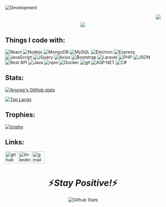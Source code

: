 ![Development](https://github.com/edgardhab/edgardhab/blob/main/github-header-image.png)

<img align="right" src="https://visitor-badge.laobi.icu/badge?page_id=edgard-habanbou.edgard-habanbou">

<h1 align="center">
  <a href="https://git.io/typing-svg">
    <img src="https://readme-typing-svg.herokuapp.com/?lines=Hello,+There!+👋;This+is+Edgard+Habanbou;Nice+to+meet+you!&center=true&size=30">
  </a>
</h1>

## Things I code with:

<p>
  <img alt="React" src="https://img.shields.io/badge/-React-45b8d8?style=flat-square&logo=react&logoColor=white" />
  <img alt="Nodejs" src="https://img.shields.io/badge/-Nodejs-43853d?style=flat-square&logo=Node.js&logoColor=white" />
  <img alt="MongoDB" src="https://img.shields.io/badge/-MongoDB-13aa52?style=flat-square&logo=mongodb&logoColor=white" />
  <img alt="MySQL" src="https://img.shields.io/badge/-MySQL-4479A1?style=flat-square&logo=mysql&logoColor=white" />
  <img alt="Electron" src="https://img.shields.io/badge/-Electron-47848F?style=flat-square&logo=electron&logoColor=white" />
  <img alt="Express" src="https://img.shields.io/badge/-Express-000000?style=flat-square&logo=express&logoColor=white" />
  <img alt="JavaScript" src="https://img.shields.io/badge/-JavaScript-F7E025?style=flat-square&logo=javascript&logoColor=white" />
  <img alt="JQuery" src="https://img.shields.io/badge/-jQuery-0769AD?style=flat-square&logo=jquery&logoColor=white" />
  <img alt="Axios" src="https://img.shields.io/badge/-Axios-61DAFB?style=flat-square" />
  <img alt="Bootstrap" src="https://img.shields.io/badge/-Bootstrap-563D7C?style=flat-square&logo=bootstrap&logoColor=white" />
  <img alt="Laravel" src="https://img.shields.io/badge/-Laravel-FF2D20?style=flat-square&logo=laravel&logoColor=white" />
  <img alt="PHP" src="https://img.shields.io/badge/-PHP-777BB4?style=flat-square&logo=php&logoColor=white" />
  <img alt="JSON" src="https://img.shields.io/badge/-JSON-000000?style=flat-square&logo=json&logoColor=white" />
  <img alt="Rest API" src="https://img.shields.io/badge/-Rest%20API-000000?style=flat-square" />
  <img alt="Java" src="https://img.shields.io/badge/-Java-007396?style=flat-square&logo=java&logoColor=white" />
  <img alt="npm" src="https://img.shields.io/badge/-NPM-CB3837?style=flat-square&logo=npm&logoColor=white" />
  <img alt="Docker" src="https://img.shields.io/badge/-Docker-46a2f1?style=flat-square&logo=docker&logoColor=white" />
  <img alt="git" src="https://img.shields.io/badge/-Git-F05032?style=flat-square&logo=git&logoColor=white" />
  <img alt="ASP.NET" src="https://img.shields.io/badge/-ASP.NET-512BD4?style=flat-square&logo=dot-net&logoColor=white" />
  <img alt="C#" src="https://img.shields.io/badge/-C%23-239120?style=flat-square&logo=c-sharp&logoColor=white" />
</p>

## Stats:

[![Anurag's GitHub stats](https://github-readme-stats.vercel.app/api?username=edgard-habanbou&show_icons=true&theme=transparent)](https://github.com/edgard-habanbou)

[![Top Langs](https://github-readme-stats.vercel.app/api/top-langs?username=edgard-habanbou&layout=compact&theme=transparent)](https://github.com/Christopher-Yammine/github-readme-stats)

## Trophies:

[![trophy](https://github-profile-trophy.vercel.app/?username=edgard-habanbou&theme=onedark)](https://github.com/edgard-habanbou)

## Links:

[<img src='https://cdn.jsdelivr.net/npm/simple-icons@3.0.1/icons/github.svg' alt='github' height='40'>](https://github.com/edgard-habanbou) [<img src='https://cdn.jsdelivr.net/npm/simple-icons@3.0.1/icons/linkedin.svg' alt='linkedin' height='40'>](https://www.linkedin.com/in/edgard-habanbou/) [<img src='https://cdn.jsdelivr.net/npm/simple-icons@3.0.1/icons/gmail.svg' alt='gmail' height='40'>](mailto:edgard.habanbou@gmail.com)  

<h1 align='center'>⚡️<i>Stay Positive!</i>⚡️</h1>

<p align="center">
        <img src="https://raw.githubusercontent.com/mayhemantt/mayhemantt/Update/svg/Bottom.svg" alt="Github Stats" />
</p>




